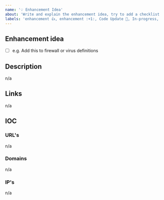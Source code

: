 ```yaml
---
name: '💡 Enhancement Idea'
about: 'Write and explain the enhancement idea, try to add a checklist'
labels: 'enhancement 👍, enhancement :+1:, Code Update 🔔, In-progress, Priority: Medium'
---
```


## Enhancement idea

- [ ] e.g. Add this to firewall or virus definitions

## Description

n/a

## Links

n/a

## IOC

### URL's

n/a

### Domains

n/a

### IP's

n/a
